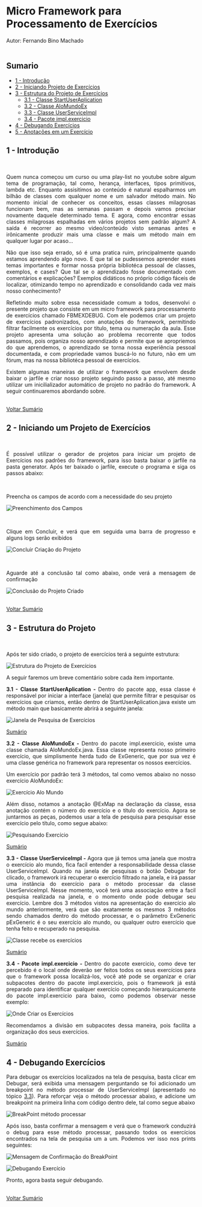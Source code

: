 # Micro Framework para Processamento de Exercícios <br>

Autor: Fernando Bino Machado <br><br>

<h2 id="h2-sumario">Sumario</h2>

<ul>
	<li><a href="#h2-introducao">1 - Introdução</a> </li>
	<li><a href="#h2-iniciando">2 - Iniciando Projeto de Exercícios</a></li>
	<li><a href="#h2-estrutura-projeto">3 - Estrutura do Projeto de Exercícios</a>
	<ul>
		<li><a href="#b-StartUserAplication">3.1 - Classe StartUserAplication</a></li>
		<li><a href="#b-AloMundoEx">3.2 - Classe AloMundoEx</a></li>
		<li><a href="#b-UserServiceImpl">3.3 - Classe UserServiceImpl</a></li>
		<li><a href="#b-impl.exercicio">3.4 - Pacote impl.exercicio</a></li>
	</ul></li>
	<li><a href="#h2-como-debugar">4 - Debugando Exercícios</a></li>
	<li><a href="#h2-anotacoes">5 - Anotações em um Exercício</a></li>
</ul>

<h2 id="h2-introducao">1 - Introdução</h2><br>

<p align="justify">Quem nunca começou um curso ou uma play-list no youtube sobre algum tema de programação, tal como, herança, interfaces, tipos primitivos, lambda etc. Enquanto assisitimos ao conteúdo é natural espalharmos um bilhão de classes com qualquer nome e um salvador método main. No momento inicial de conhecer os conceitos, essas classes milagrosas funcionam bem, mas as semanas passam e depois vamos precisar novamente daquele determinado tema. E agora, como encontrar essas classes milagrosas espalhadas em vários projetos sem padrão algum? A saída é recorrer ao mesmo video/conteúdo visto semanas antes e irônicamente produzir mais uma classe e mais um método main em qualquer lugar por acaso...</p>
<p align="justify">Não que isso seja errado, só é uma pratica ruim, principalmente quando estamos aprendendo algo novo. E que tal se pudessemos aprender esses temas importantes e formar nossa própria bibliotéca pessoal de classes, exemplos, e cases? Que tal se o aprendizado fosse documentado com comentários e explicações? Exemplos didáticos no próprio código fáceis de localizar, otimizando tempo no aprendizado e consolidando cada vez mais nosso conhecimento?</p>
<p align="justify">Refletindo muito sobre essa necessidade comum a todos, desenvolvi o presente projeto que consiste em um micro framework para processamento de exercícios chamado FBMEXDEBUG. Com ele podemos criar um projeto de exercícios padronizados, com anotações do framework, permitindo filtrar facilmente os exercícios por titulo, tema ou numeração da aula. Esse projeto apresenta uma solução ao problema recorrente que todos passamos, pois organiza nosso aprendizado e permite que se apropriemos do que aprendemos, o aprendizado se torna nossa experiência pessoal documentada, e com propriedade vamos buscá-lo no futuro, não em um fórum, mas na nossa bibliotéca pessoal de exercícios.
</p>
<p align="justify">Existem algumas maneiras de utilizar o framework que envolvem desde baixar o jarfile e criar nosso projeto seguindo passo a passo, até mesmo utilizar um inicilializador automático de projeto no padrão do framework. A seguir continuaremos abordando sobre.</p>

<br>
<a href="#sumario">Voltar Sumário</a>
<br>


<h2 id="h2-iniciando">2 - Iniciando um Projeto de Exercícios</h2><br>

<p align="justify">É possível utilizar o gerador de projetos para iniciar um projeto de Exercícios nos padrões do framework, para isso basta baixar o jarfile na pasta generator. Após ter baixado o jarfile, execute o programa e siga os passos abaixo:</p>
<br>

<p align="justify">Preencha os campos de acordo com a necessidade do seu projeto</p>

![Preenchimento dos Campos](https://raw.githubusercontent.com/devBino/file_repo/master/fbm_ex_debug/documentos/tela_campos.png)

<br>

<p align="justify">Clique em Concluir, e verá que em seguida uma barra de progresso e alguns logs serão exibidos</p>

![Concluir Criação do Projeto](https://raw.githubusercontent.com/devBino/file_repo/master/fbm_ex_debug/documentos/clique_concluir.png)

<br>

<p align="justify">Aguarde até a conclusão tal como abaixo, onde verá a mensagem de confirmação</p>

![Conclusão do Projeto Criado](https://raw.githubusercontent.com/devBino/file_repo/master/fbm_ex_debug/documentos/confirmacao.png)

<br>
<a href="#sumario">Voltar Sumário</a>
<br>

<h2 id="h2-estrutura-projeto">3 - Estrutura do Projeto</h2><br>

<p align="justify">Após ter sido criado, o projeto de exercícios terá a seguinte estrutura:</p>

![Estrutura do Projeto de Exercícios](https://raw.githubusercontent.com/devBino/file_repo/master/fbm_ex_debug/documentos/estrutura_projeto.png)

<p align="justify">A seguir faremos um breve comentário sobre cada item importante.</p>

<p align="justify"><b id="b-StartUserAplication">3.1 - Classe StartUserAplication - </b> </b>Dentro do pacote app, essa classe é responsável por iniciar a interface (janela) que permite filtrar e pesquisar os exercícios que criamos, então dentro de StartUserAplication.java existe um método main que basicamente abrirá a seguinte janela:</p>

![Janela de Pesquisa de Exercícios](https://raw.githubusercontent.com/devBino/file_repo/master/fbm_ex_debug/documentos/janela_pesquisa.png)

<a href="#sumario">Sumário</a>

<p align="justify"><b id="b-AloMundoEx">3.2 - Classe AloMundoEx - </b> </b>Dentro do pacote impl.exercicio, existe uma classe chamada AloMundoEx.java. Essa classe representa nosso primeiro exercício, que simplismente herda tudo de ExGeneric, que por sua vez é uma classe genérica no framework para representar os nossos exercícios.</p> 

<p align="justify">Um exercício por padrão terá 3 métodos, tal como vemos abaixo no nosso exercício AloMundoEx: </p>

![Exercício Alo Mundo](https://raw.githubusercontent.com/devBino/file_repo/master/fbm_ex_debug/documentos/alo_mundo_ex.png)

<p align="justify">Além disso, notamos a anotação @ExMap na declaração da classe, essa anotação contém o número do exercício e o título do exercício. Agora se juntarmos as peças, podemos usar a tela de pesquisa para pesquisar esse exercício pelo título, como segue abaixo:</p>

![Pesquisando Exercício](https://raw.githubusercontent.com/devBino/file_repo/master/fbm_ex_debug/documentos/pesquisa_alo_mundo_ex.png)

<a href="#sumario">Sumário</a>

<p align="justify"><b id="b-UserServiceImpl">3.3 - Classe UserServiceImpl - </b> </b>Agora que já temos uma janela que mostra o exercício alo mundo, fica facil entender a responsabilidade dessa classe  UserServiceImpl. Quando na janela de pesquisas o botão Debugar for clicado, o framework irá recuperar o exercício filtrado na janela, e irá passar uma instância do exercício para o método processar da classe UserServiceImpl. Nesse momento, você terá uma associação entre a facil pesquisa realizada na janela, e o momento onde pode debugar seu exercício. Lembre dos 3 métodos vistos na apresentação do exercício alo mundo anteriormente, verá que são exatamente os mesmos 3 métodos sendo chamados dentro do método processar, e o parâmetro ExGeneric pExGeneric é o seu exercício alo mundo, ou qualquer outro exercício que tenha feito e recuperado na pesquisa.</p>

![Classe recebe os exercícios](https://raw.githubusercontent.com/devBino/file_repo/master/fbm_ex_debug/documentos/user_service_impl_metodo_processar.png)

<a href="#sumario">Sumário</a>

<p align="justify"><b id="b-impl.exercicio">3.4 - Pacote impl.exercicio - </b>Dentro do pacote exercicio, como deve ter percebido é o local onde deverão ser feitos todos os seus exercícios para que o framework possa localizá-los, você até pode se organizar e criar subpacotes dentro do pacote impl.exercicio, pois o framework já está preparado para identificar qualquer exercício começando hierarquicamente do pacote impl.exercicio para baixo, como podemos observar nesse exemplo:</p>

![Onde Criar os Exercícios](https://raw.githubusercontent.com/devBino/file_repo/master/fbm_ex_debug/documentos/exemplo_pacote_exercicio.png)

<p align="justify">Recomendamos a divisão em subpacotes dessa maneira, pois facilita a organização dos seus exercícios.</p>

<a href="#sumario">Sumário</a>

<h2 id="h2-como-debugar">4 - Debugando Exercícios</h2>

<p align="justify">Para debugar os exercícios localizados na tela de pesquisa, basta clicar em Debugar, será exibida uma mensagem perguntando se foi adicionado um breakpoint no método processar de UserServiceImpl (apresentado no tópico <a href="#b-UserServiceImpl">3.3</a>). Para reforçar veja o método processar abaixo, e adicione um breakpoint na primeira linha com código dentro dele, tal como segue abaixo</p>

![BreakPoint método processar](https://raw.githubusercontent.com/devBino/file_repo/master/fbm_ex_debug/documentos/break_point_metodo_processar.png)

<p align="justify">Após isso, basta confirmar a mensagem e verá que o framework conduzirá o debug para esse método processar, passando todos os exercícios encontrados na tela de pesquisa um a um. Podemos ver isso nos prints seguintes:</p>

![Mensagem de Confirmação do BreakPoint](https://raw.githubusercontent.com/devBino/file_repo/master/fbm_ex_debug/documentos/confirma_debug.png)

![Debugando Exercício](https://raw.githubusercontent.com/devBino/file_repo/master/fbm_ex_debug/documentos/debugando.png)

<p align="justify">Pronto, agora basta seguir debugando.</p>

<br>
<a href="#sumario">Voltar Sumário</a>
<br>

